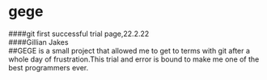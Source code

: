 # gege
####git first successful trial page,22.2.22 <br>
####Gillian Jakes<br>
##GEGE is a small project that allowed me to get to terms with git after a whole day of frustration.This trial and error is bound to make me one of the best programmers ever.
